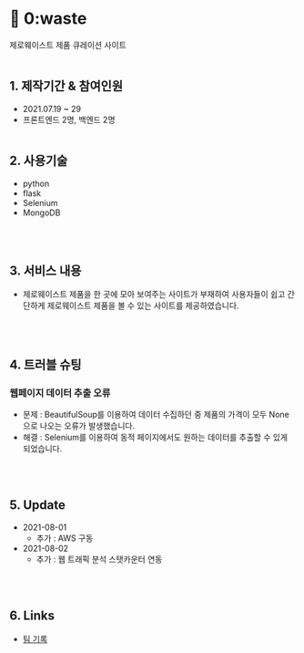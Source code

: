 # 🌳 0:waste
제로웨이스트 제품 큐레이션 사이트
<br><br>

## 1. 제작기간 & 참여인원
- 2021.07.19 ~ 29
- 프론트엔드 2명, 백엔드 2명
<br><br>

## 2. 사용기술
- python
- flask
- Selenium
- MongoDB

<br><br>
## 3. 서비스 내용
* 제로웨이스트 제품을 한 곳에 모아 보여주는 사이트가 부재하여 사용자들이 쉽고 간단하게 제로웨이스트 제품을 볼 수 있는 사이트를 제공하였습니다.

<br><br>
## 4. 트러블 슈팅
### 웹페이지 데이터 추출 오류
* 문제 : BeautifulSoup를 이용하여 데이터 수집하던 중 제품의 가격이 모두 None으로 나오는 오류가 발생했습니다.
* 해결 : Selenium를 이용하여 동적 페이지에서도 원하는 데이터를 추출할 수 있게 되었습니다.

<br><br>
## 5. Update
* 2021-08-01
  - 추가 : AWS 구동
* 2021-08-02
  - 추가 : 웹 트래픽 분석 스탯카운터 연동

<br><br>
## 6. Links
* [팀 기록](https://grape-dime-406.notion.site/11-11-47742cffba134faa997e8d281b3edae7)
